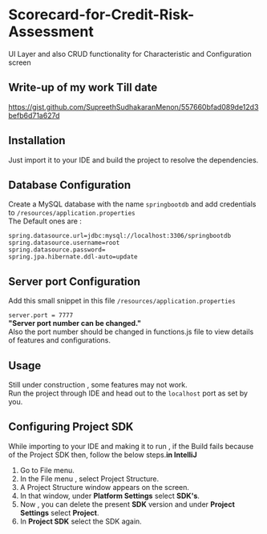 # Scorecard-for-Credit-Risk-Assessment
UI Layer and also CRUD functionality for Characteristic and Configuration screen

## Write-up of my work Till date
https://gist.github.com/SupreethSudhakaranMenon/557660bfad089de12d3befb6d71a627d

 ## Installation
Just import it to your IDE and build the project to resolve the dependencies. 

## Database Configuration
Create a MySQL database with the name `springbootdb` and add credentials to `/resources/application.properties`  
The Default ones are :  

`spring.datasource.url=jdbc:mysql://localhost:3306/springbootdb`    
`spring.datasource.username=root`    
`spring.datasource.password=`    
`spring.jpa.hibernate.ddl-auto=update`    

## Server port Configuration  
Add this small snippet in this file `/resources/application.properties`  

`server.port = 7777`  
**"Server port number can be changed."**  
Also the port number should be changed in functions.js file to view details of features and configurations.

## Usage  
Still under construction , some features may not work.  
Run the project through IDE and head out to the `localhost` port as set by you.  

## Configuring Project SDK  
While importing to your IDE and making it to run , if the Build fails because of the Project SDK then, follow the below steps.**in IntelliJ**
1. Go to File menu. 
2. In the File menu , select Project Structure.  
3. A Project Structure window appears on the screen.  
4. In that window, under **Platform Settings** select **SDK's**.  
5. Now , you can delete the present **SDK** version and under **Project Settings** select **Project**.  
6. In **Project SDK** select the SDK again.



